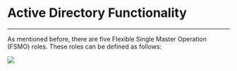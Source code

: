 # Active Directory Functionality

---

As mentioned before, there are five Flexible Single Master Operation (FSMO) roles. These roles can be defined as follows:

![](<Pasted%20image%2020230103154349.png>)